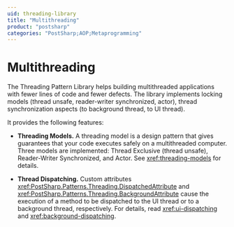 ```yaml
---
uid: threading-library
title: "Multithreading"
product: "postsharp"
categories: "PostSharp;AOP;Metaprogramming"
---
```

# Multithreading

The Threading Pattern Library helps building multithreaded applications with fewer lines of code and fewer defects. The library implements locking models (thread unsafe, reader-writer synchronized, actor), thread synchronization aspects (to background thread, to UI thread).

It provides the following features:

* **Threading Models.** A threading model is a design pattern that gives guarantees that your code executes safely on a multithreaded computer. Three models are implemented: Thread Exclusive (thread unsafe), Reader-Writer Synchronized, and Actor. See <xref:threading-models> for details. 

* **Thread Dispatching.** Custom attributes <xref:PostSharp.Patterns.Threading.DispatchedAttribute> and <xref:PostSharp.Patterns.Threading.BackgroundAttribute> cause the execution of a method to be dispatched to the UI thread or to a background thread, respectively. For details, read <xref:ui-dispatching> and <xref:background-dispatching>. 

